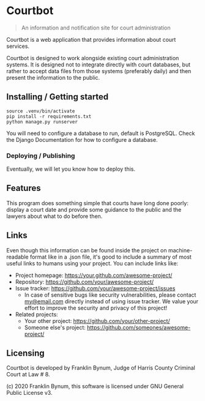 # Courtbot
> An information and notification site for court administration

Courtbot is a web application that provides information about court services. 

Courtbot is designed to work alongside existing court administration systems. It is designed not to integrate directly with court databases, but rather to accept data files from those systems (preferably daily) and then present the information to the public.

## Installing / Getting started

```shell
source .venv/bin/activate
pip install -r requirements.txt
python manage.py runserver
```

You will need to configure a database to run, default is PostgreSQL. Check the Django Documentation for how to configure a database.

### Deploying / Publishing

Eventually, we will let you know how to deploy this.

## Features

This program does something simple that courts have long done poorly: display a court date and provide some guidance to the public and the lawyers about what to do before then.


## Links

Even though this information can be found inside the project on machine-readable
format like in a .json file, it's good to include a summary of most useful
links to humans using your project. You can include links like:

- Project homepage: https://your.github.com/awesome-project/
- Repository: https://github.com/your/awesome-project/
- Issue tracker: https://github.com/your/awesome-project/issues
  - In case of sensitive bugs like security vulnerabilities, please contact
    my@email.com directly instead of using issue tracker. We value your effort
    to improve the security and privacy of this project!
- Related projects:
  - Your other project: https://github.com/your/other-project/
  - Someone else's project: https://github.com/someones/awesome-project/


## Licensing

Courtbot is developed by Franklin Bynum, Judge of Harris County Criminal Court at Law # 8.

(c) 2020 Franklin Bynum, this software is licensed under GNU General Public License v3.